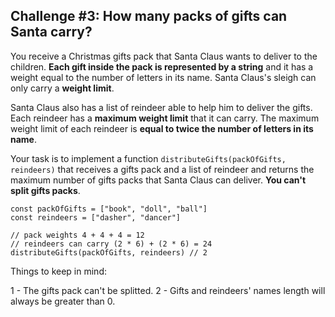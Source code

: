 ## Challenge #3: How many packs of gifts can Santa carry?

You receive a Christmas gifts pack that Santa Claus wants to deliver to the children. **Each gift inside the pack is represented by a string** and it has a weight equal to the number of letters in its name. Santa Claus's sleigh can only carry a **weight limit**.

Santa Claus also has a list of reindeer able to help him to deliver the gifts. Each reindeer has a **maximum weight limit** that it can carry. The maximum weight limit of each reindeer is **equal to twice the number of letters in its name**.

Your task is to implement a function ```distributeGifts(packOfGifts, reindeers)``` that receives a gifts pack and a list of reindeer and returns the maximum number of gifts packs that Santa Claus can deliver. **You can't split gifts packs**.

```
const packOfGifts = ["book", "doll", "ball"]
const reindeers = ["dasher", "dancer"]

// pack weights 4 + 4 + 4 = 12
// reindeers can carry (2 * 6) + (2 * 6) = 24
distributeGifts(packOfGifts, reindeers) // 2
```

Things to keep in mind:

1 - The gifts pack can't be splitted.
2 - Gifts and reindeers' names length will always be greater than 0.